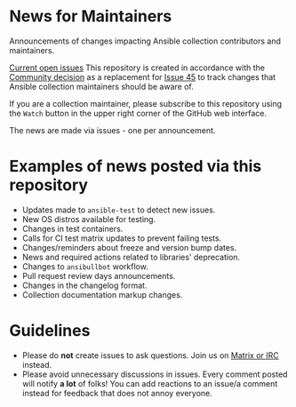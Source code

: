 # News for Maintainers
Announcements of changes impacting Ansible collection contributors and maintainers.

[Current open issues](https://github.com/ansible-collections/news-for-maintainers/issues)
This repository is created in accordance with the [Community decision](https://github.com/ansible-community/community-topics/issues/51) as a replacement for [Issue 45](https://github.com/ansible-collections/overview/issues/45) to track changes that Ansible collection maintainers should be aware of.

If you are a collection maintainer, please subscribe to this repository using the `Watch` button in the upper right corner of the GitHub web interface.

The news are made via issues - one per announcement.

# Examples of news posted via this repository

- Updates made to ``ansible-test`` to detect new issues.
- New OS distros available for testing.
- Changes in test containers.
- Calls for CI test matrix updates to prevent failing tests.
- Changes/reminders about freeze and version bump dates.
- News and required actions related to libraries' deprecation.
- Changes to `ansibullbot` workflow.
- Pull request review days announcements.
- Changes in the changelog format.
- Collection documentation markup changes.

# Guidelines

- Please do **not** create issues to ask questions. Join us on [Matrix or IRC](https://docs.ansible.com/ansible/latest/community/communication.html#real-time-chat) instead.
- Please avoid unnecessary discussions in issues. Every comment posted will notify **a lot** of folks! You can add reactions to an issue/a comment instead for feedback that does not annoy everyone.
